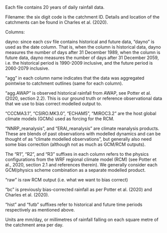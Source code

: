 Each file contains 20 years of daily rainfall data.

Filename: the six digit code is the catchment ID. Details and location of the catchments can be found in Charles et al. (2020).

Columns:

dayno: since each csv file contains historical and future data, “dayno” is used as the date column. That is, when the column is historical data, dayno measures the number of days after 31 December 1989, when the column is future data, dayno measures the number of days after 31 December 2059, i.e. the historical period is 1990-2009 inclusive, and the future period is 2060-2079 inclusive.

“agg” in each column name indicates that the data was aggregated pointwise to catchment outlines (same for each column).

“agg.AWAP” is observed historical rainfall from AWAP, see Potter et al. (2020, section 2.2). This is our ground truth or reference observational data that we use to bias correct modelled output to.

“CCCMA3.1”, “CSIRO.MK3.0”, “ECHAM5”, “MIROC3.2” are the host global climate models (GCMs) used as forcing for the RCM.

“NNRP_reanalysis”, and “ERAI_reanalysis” are climate reanalysis products. These are blends of past observations with modelled dynamics and can be thought of as “climate modelled observations”, but generally also need some bias correction (although not as much as GCM/RCM outputs).

The “R1”, “R2”, and “R3” suffixes in each column refers to the physics configurations from the WRF regional climate model (RCM) (see Potter et al., 2020, section 2.1 and references therein). We generally consider each GCM/physics scheme combination as a separate modelled product.

“raw” is raw RCM output (i.e. what we want to bias correct)

“bc” is previously bias-corrected rainfall as per Potter et al. (2020) and Charles et al. (2020).

“hist” and “futb” suffixes refer to historical and future time periods respectively as mentioned above.

Units are mm/day, or millimetres of rainfall falling on each square metre of the catchment area per day.